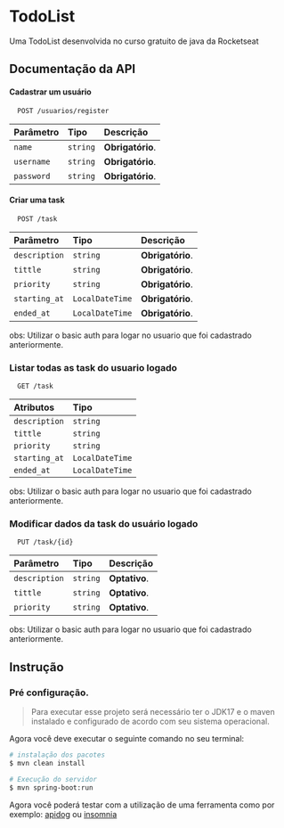 # TodoList

Uma TodoList desenvolvida no curso gratuito de java da Rocketseat


## Documentação da API

#### Cadastrar um usuário

```http
  POST /usuarios/register
```

| Parâmetro   | Tipo       | Descrição                           |
| :---------- | :--------- | :---------------------------------- |
| `name` | `string` | **Obrigatório**. |
| `username` | `string` | **Obrigatório**. |
| `password` | `string` | **Obrigatório**. |

#### Criar uma task

```http
  POST /task
```

| Parâmetro   | Tipo       | Descrição                                   |
| :---------- | :--------- | :------------------------------------------ |
| `description`      | `string` | **Obrigatório**. |
| `tittle`      | `string` | **Obrigatório**. |
| `priority`      | `string` | **Obrigatório**. |
| `starting_at`      | `LocalDateTime` | **Obrigatório**. |
| `ended_at`      | `LocalDateTime` | **Obrigatório**. |

obs: Utilizar o basic auth para logar no usuario que foi cadastrado anteriormente.

### Listar todas as task do usuario logado

```http
  GET /task
```

| Atributos   | Tipo       |
| :---------- | :--------- | 
| `description`      | `string` | 
| `tittle`      | `string` |  
| `priority`      | `string` | 
| `starting_at`      | `LocalDateTime` | 
| `ended_at`      | `LocalDateTime` | 

obs: Utilizar o basic auth para logar no usuario que foi cadastrado anteriormente.

### Modificar dados da task do usuário logado

```http
  PUT /task/{id}
```

| Parâmetro   | Tipo       | Descrição                                   |
| :---------- | :--------- | :------------------------------------------ |
| `description`      | `string` | **Optativo**. |
| `tittle`      | `string` | **Optativo**. |
| `priority`      | `string` | **Optativo**. |

obs: Utilizar o basic auth para logar no usuario que foi cadastrado anteriormente.


## Instrução

### Pré configuração.
>Para executar esse projeto será necessário ter o JDK17 e o maven instalado e configurado de acordo com seu sistema operacional.

Agora você deve executar o seguinte comando no seu terminal:
```bash
# instalação dos pacotes
$ mvn clean install

# Execução do servidor
$ mvn spring-boot:run
```

Agora você poderá testar com a utilização de uma ferramenta como por exemplo: [apidog](https://apidog.com/) ou [insomnia](https://insomnia.rest/)
